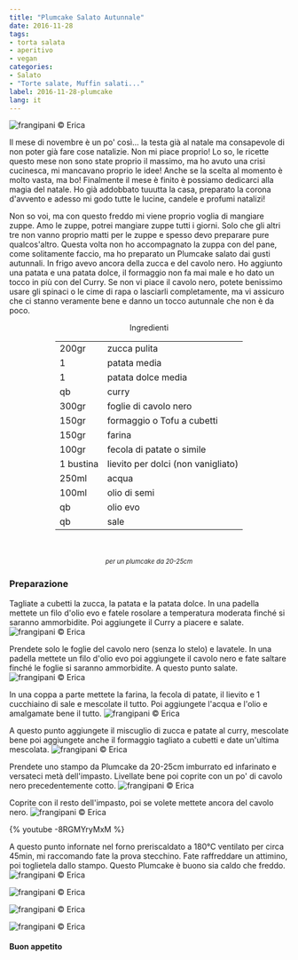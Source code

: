 ```yaml
---
title: "Plumcake Salato Autunnale"
date: 2016-11-28
tags:
- torta salata
- aperitivo
- vegan
categories:
- Salato
- "Torte salate, Muffin salati..."
label: 2016-11-28-plumcake
lang: it
---
```

![](header.jpg "frangipani © Erica")

Il mese di novembre è un po' così... la testa già al natale ma consapevole di non poter già fare cose natalizie. Non mi piace proprio! Lo so, le ricette questo mese non sono state proprio il massimo, ma ho avuto una crisi cucinesca, mi mancavano proprio le idee! Anche se la scelta al momento è molto vasta, ma bo! Finalmente il mese è finito è possiamo dedicarci alla magia del natale. Ho già addobbato tuuutta la casa, preparato la corona d'avvento e adesso mi godo tutte le lucine, candele e profumi natalizi!

Non so voi, ma con questo freddo mi viene proprio voglia di mangiare zuppe. Amo le zuppe, potrei mangiare zuppe tutti i giorni. Solo che gli altri tre non vanno proprio matti per le zuppe e spesso devo preparare pure qualcos'altro. Questa volta non ho accompagnato la zuppa con del pane, come solitamente faccio, ma ho preparato un Plumcake salato dai gusti autunnali. In frigo avevo ancora della zucca e del cavolo nero. Ho aggiunto una patata e una patata dolce, il formaggio non fa mai male e ho dato un tocco in più con del Curry. Se non vi piace il cavolo nero, potete benissimo usare gli spinaci o le cime di rapa o lasciarli completamente, ma vi assicuro che ci stanno veramente bene e danno un tocco autunnale che non è da poco.

<div id="wrapper" style="text-align: center">
  <div id="yourdiv" style="display: inline-block;">
    <div class="ingredients">
      <div class="ingredients-title">Ingredienti</div>
      <table>
        <tbody>
          <tr>
            <td>200gr</td>
            <td>zucca pulita</td>
          </tr>
          <tr>
            <td>1</td>
            <td>patata media</td>
          </tr>
          <tr>
            <td>1</td>
            <td>patata dolce media</td>
          </tr>
          <tr>
            <td>qb</td>
            <td>curry</td>
          </tr>
          <tr>
            <td>300gr</td>
            <td>foglie di cavolo nero</td>       
          </tr>
          <tr>
            <td>150gr</td>
            <td>formaggio o Tofu a cubetti</td>       
          </tr>
          <tr>
            <td>150gr</td>
            <td>farina</td>
          </tr>
          <tr>
            <td>100gr</td>
            <td>fecola di patate o simile</td>
          </tr>
          <tr>
            <td>1 bustina</td>
            <td>lievito per dolci (non vanigliato)</td>
          </tr>
          <tr>
            <td>250ml</td>
            <td>acqua</td>
          </tr>
          <tr>
            <td>100ml</td>
            <td>olio di semi</td>
          </tr>
          <tr>
            <td>qb</td>
            <td>olio evo</td>
          </tr>
          <tr>
            <td>qb</td>
            <td>sale</td>
          </tr>
        </tbody>
      </table>
      <br></br>
      <i class="pull-right" style="font-size: 80%;">per un plumcake da 20-25cm</i>
    </div>
  </div>
</div>


<h3>
  <font color="grey">
    <i class="fa-solid fa-gears"></i>
  </font> Preparazione
</h3>

Tagliate a cubetti la zucca, la patata e la patata dolce. In una padella mettete un filo d'olio evo e fatele rosolare a temperatura moderata finché si saranno ammorbidite. Poi aggiungete il Curry a piacere e salate.
![](zuccaepatate.jpg "frangipani © Erica")

Prendete solo le foglie del cavolo nero (senza lo stelo) e lavatele. In una padella mettete un filo d'olio evo poi aggiungete il cavolo nero e fate saltare finché le foglie si saranno ammorbidite. A questo punto salate.
![](cavolonero.jpg "frangipani © Erica")

In una coppa a parte mettete la farina, la fecola di patate, il lievito e 1 cucchiaino di sale e mescolate il tutto. Poi aggiungete l'acqua e l'olio e amalgamate bene il tutto.
![](impasto1.jpg "frangipani © Erica")

A questo punto aggiungete il miscuglio di zucca e patate al curry, mescolate bene poi aggiungete anche il formaggio tagliato a cubetti e date un'ultima mescolata.
![](impasto2.jpg "frangipani © Erica")

Prendete uno stampo da Plumcake da 20-25cm imburrato ed infarinato e versateci metà dell'impasto. Livellate bene poi coprite con un po' di cavolo nero precedentemente cotto.
![](primostrato.jpg "frangipani © Erica")

Coprite con il resto dell'impasto, poi se volete mettete ancora del cavolo nero.
![](teglia.jpg "frangipani © Erica")

{% youtube -8RGMYryMxM %}

A questo punto infornate nel forno preriscaldato a 180°C ventilato per circa 45min, mi raccomando fate la prova stecchino. Fate raffreddare un attimino, poi toglietela dallo stampo. Questo Plumcake è buono sia caldo che freddo.
![](risultato1.jpg "frangipani © Erica")

![](risultato2.jpg "frangipani © Erica")

![](risultato3.jpg "frangipani © Erica")

![](risultato4.jpg "frangipani © Erica")


<h4>Buon appetito
  <font color="red">
    <i class="fa-regular fa-face-smile"></i>
  </font>
</h4>
